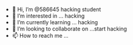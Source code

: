 - 👋 Hi, I’m @586645 hacking student
- 👀 I’m interested in ... hacking
- 🌱 I’m currently learning ... hacking
- 💞️ I’m looking to collaborate on ...start hacking
- 📫 How to reach me ...

<!---
586645/586645 is a ✨ special ✨ repository because its `README.md` (this file) appears on your GitHub profile.
You can click the Preview link to take a look at your changes.
--->
